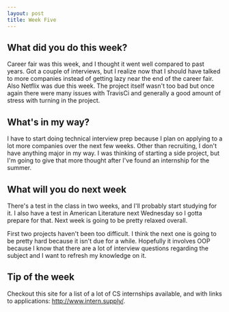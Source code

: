 ```yaml
---
layout: post
title: Week Five
---
```


## What did you do this week? ##

Career fair was this week, and I thought it went well compared to past years. Got a couple of interviews, but I realize now that I should have talked to more companies instead of getting lazy near the end of the career fair. Also Netflix was due this week. The project itself wasn't too bad but once again there were many issues with TravisCi and generally a good amount of stress with turning in the project.

## What's in my way? ##
I have to start doing technical interview prep because I plan on applying to a lot more companies over the next few weeks. Other than recruiting, I don't have anything major in my way. I was thinking of starting a side project, but I'm going to give that more thought after I've found an internship for the summer.

## What will you do next week ##
There's a test in the class in two weeks, and I'll probably start studying for it. I also have a test in American Literature next Wednesday so I gotta prepare for that. Next week is going to be pretty relaxed overall.

First two projects haven't been too difficult. I think the next one is going to be pretty hard because it isn't due for a while. Hopefully it involves OOP because I know that there are a lot of interview questions regarding the subject and I want to refresh my knowledge on it.

## Tip of the week ##
Checkout this site for a list of a lot of CS internships available, and with links to applications: http://www.intern.supply/.
